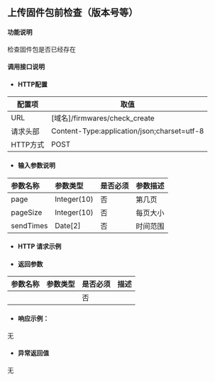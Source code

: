 ## 上传固件包前检查（版本号等）

#### 功能说明

检查固件包是否已经存在

#### 调用接口说明

* #### HTTP配置

| 配置项 | 取值 |
| --- | --- |
| URL | \[域名\]/firmwares/check_create|
| 请求头部 | Content-Type:application/json;charset=utf-8 |
| HTTP方式 | POST|

* #### 输入参数说明

| 参数名称 | 参数类型 | 是否必须 | 参数描述 |
| :--- | :--- | :--- | :--- |
| page | Integer\(10\) | 否 | 第几页 |
| pageSize | Integer\(10\) | 否 | 每页大小 |
| sendTimes | Date[2] | 否 | 时间范围 |



* #### HTTP 请求示例


* #### 返回参数
| 参数名称 | 参数类型 | 是否必须 | 描述 |
| :--- | :--- | :--- | :--- |
| | | 否 | |


* #### 响应示例：

无

* #### 异常返回值

无




